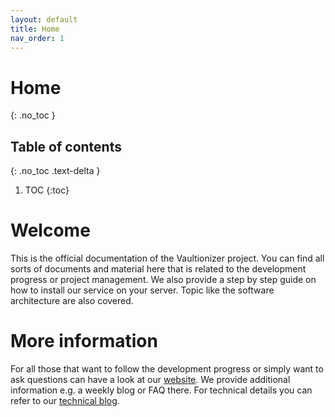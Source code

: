 ```yaml
---
layout: default
title: Home
nav_order: 1
---
```


# Home
{: .no_toc }

## Table of contents
{: .no_toc .text-delta }

1. TOC
{:toc}

# Welcome
This is the official documentation of the Vaultionizer project.
You can find all sorts of documents and material here that is related to the development progress or project management.
We also provide a step by step guide on how to install our service on your server.
Topic like the software architecture are also covered.

# More information
For all those that want to follow the development progress or simply want to ask questions can have a look at our [website](https://vaultionizer.com).
We provide additional information e.g. a weekly blog or FAQ there.
For technical details you can refer to our [technical blog](https://vaultionizer.com/category/vault/technical/).
